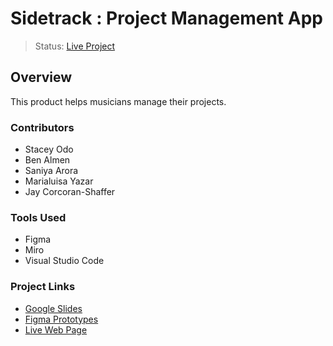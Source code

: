 # Sidetrack : Project Management App
> Status: [Live Project](https://staceyodo.github.io/UX_UI_PROJECT_3/)

## Overview
This product helps musicians manage their projects.

### Contributors
* Stacey Odo
* Ben Almen
* Saniya Arora
* Marialuisa Yazar
* Jay Corcoran-Shaffer

### Tools Used
* Figma
* Miro
* Visual Studio Code

### Project Links
- [Google Slides](url-link-here)
- [Figma Prototypes](url-link-here)
- [Live Web Page](https://staceyodo.github.io/UX_UI_PROJECT_3/)
